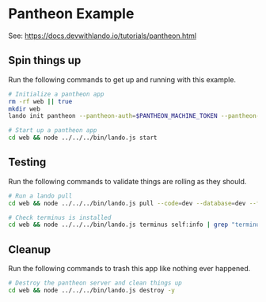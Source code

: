Pantheon Example
================

See: https://docs.devwithlando.io/tutorials/pantheon.html

Spin things up
--------------

Run the following commands to get up and running with this example.

```bash
# Initialize a pantheon app
rm -rf web || true
mkdir web
lando init pantheon --pantheon-auth=$PANTHEON_MACHINE_TOKEN --pantheon-site=drupal-7-pantheon-basicz --dest=web -y

# Start up a pantheon app
cd web && node ../../../bin/lando.js start
```

Testing
-------

Run the following commands to validate things are rolling as they should.

```bash
# Run a lando pull
cd web && node ../../../bin/lando.js pull --code=dev --database=dev --files=dev

# Check terminus is installed
cd web && node ../../../bin/lando.js terminus self:info | grep "terminus_version"
```

Cleanup
-------

Run the following commands to trash this app like nothing ever happened.

```bash
# Destroy the pantheon server and clean things up
cd web && node ../../../bin/lando.js destroy -y
```
